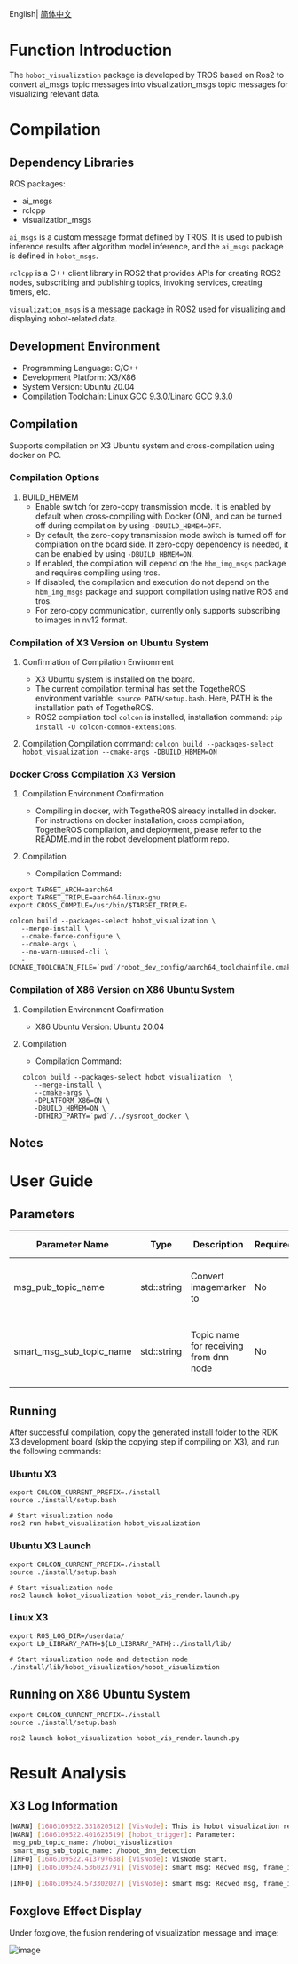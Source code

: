 English| [简体中文](./README_cn.md)

# Function Introduction

The `hobot_visualization` package is developed by TROS based on Ros2 to convert ai_msgs topic messages into visualization_msgs topic messages for visualizing relevant data.

# Compilation

## Dependency Libraries

ROS packages:

- ai_msgs
- rclcpp
- visualization_msgs

`ai_msgs` is a custom message format defined by TROS. It is used to publish inference results after algorithm model inference, and the `ai_msgs` package is defined in `hobot_msgs`.

`rclcpp` is a C++ client library in ROS2 that provides APIs for creating ROS2 nodes, subscribing and publishing topics, invoking services, creating timers, etc.

`visualization_msgs` is a message package in ROS2 used for visualizing and displaying robot-related data.

## Development Environment

- Programming Language: C/C++
- Development Platform: X3/X86
- System Version: Ubuntu 20.04
- Compilation Toolchain: Linux GCC 9.3.0/Linaro GCC 9.3.0

## Compilation

Supports compilation on X3 Ubuntu system and cross-compilation using docker on PC.

### Compilation Options

1. BUILD_HBMEM
   - Enable switch for zero-copy transmission mode. It is enabled by default when cross-compiling with Docker (ON), and can be turned off during compilation by using `-DBUILD_HBMEM=OFF`.
   - By default, the zero-copy transmission mode switch is turned off for compilation on the board side. If zero-copy dependency is needed, it can be enabled by using `-DBUILD_HBMEM=ON`.
   - If enabled, the compilation will depend on the `hbm_img_msgs` package and requires compiling using tros.
   - If disabled, the compilation and execution do not depend on the `hbm_img_msgs` package and support compilation using native ROS and tros.   
   - For zero-copy communication, currently only supports subscribing to images in nv12 format.

### Compilation of X3 Version on Ubuntu System

1. Confirmation of Compilation Environment
   - X3 Ubuntu system is installed on the board.
   - The current compilation terminal has set the TogetheROS environment variable: `source PATH/setup.bash`. Here, PATH is the installation path of TogetheROS.
   - ROS2 compilation tool `colcon` is installed, installation command: `pip install -U colcon-common-extensions`.

2. Compilation
   Compilation command: `colcon build --packages-select hobot_visualization --cmake-args -DBUILD_HBMEM=ON`

### Docker Cross Compilation X3 Version

1. Compilation Environment Confirmation

   - Compiling in docker, with TogetheROS already installed in docker. For instructions on docker installation, cross compilation, TogetheROS compilation, and deployment, please refer to the README.md in the robot development platform repo.

2. Compilation

   - Compilation Command:

```shell
export TARGET_ARCH=aarch64
export TARGET_TRIPLE=aarch64-linux-gnu
export CROSS_COMPILE=/usr/bin/$TARGET_TRIPLE-

colcon build --packages-select hobot_visualization \
   --merge-install \
   --cmake-force-configure \
   --cmake-args \
   --no-warn-unused-cli \
   -DCMAKE_TOOLCHAIN_FILE=`pwd`/robot_dev_config/aarch64_toolchainfile.cmake
```

### Compilation of X86 Version on X86 Ubuntu System

1. Compilation Environment Confirmation

   - X86 Ubuntu Version: Ubuntu 20.04

2. Compilation

   - Compilation Command:

   ```shell
   colcon build --packages-select hobot_visualization  \
      --merge-install \
      --cmake-args \
      -DPLATFORM_X86=ON \
      -DBUILD_HBMEM=ON \
      -DTHIRD_PARTY=`pwd`/../sysroot_docker \
   ```

## Notes

# User Guide

## Parameters
| Parameter Name          | Type         | Description                                   | Required  | Supported Configurations | Default Value               |
| ---------------------- | ----------- | ------------------------------------------- | -------- | -------------------- | ----------------------------- |
| msg_pub_topic_name  | std::string | Convert imagemarker to | No      | Configured based on actual deployment environment | /hobot_visualization |
| smart_msg_sub_topic_name  | std::string | Topic name for receiving from dnn node | No      | Should be consistent with the corresponding topic name in ai_msgs | /hobot_dnn_detection |

## Running

After successful compilation, copy the generated install folder to the RDK X3 development board (skip the copying step if compiling on X3), and run the following commands:


### **Ubuntu X3**

```shell
export COLCON_CURRENT_PREFIX=./install
source ./install/setup.bash

# Start visualization node
ros2 run hobot_visualization hobot_visualization

```

### **Ubuntu X3 Launch**

```shell
export COLCON_CURRENT_PREFIX=./install
source ./install/setup.bash

# Start visualization node
ros2 launch hobot_visualization hobot_vis_render.launch.py
```

### **Linux X3**

```shell
export ROS_LOG_DIR=/userdata/
export LD_LIBRARY_PATH=${LD_LIBRARY_PATH}:./install/lib/

# Start visualization node and detection node
./install/lib/hobot_visualization/hobot_visualization
```

## Running on X86 Ubuntu System

```shell
export COLCON_CURRENT_PREFIX=./install
source ./install/setup.bash

ros2 launch hobot_visualization hobot_vis_render.launch.py
```
# Result Analysis

## X3 Log Information

```bash
[WARN] [1686109522.331820512] [VisNode]: This is hobot visualization render node!
[WARN] [1686109522.401623519] [hobot_trigger]: Parameter:
 msg_pub_topic_name: /hobot_visualization
 smart_msg_sub_topic_name: /hobot_dnn_detection
[INFO] [1686109522.413797638] [VisNode]: VisNode start.
[INFO] [1686109524.536023791] [VisNode]: smart msg: Recved msg, frame_id: 2233, stamp: 1686109524_471390976, targets size: 1 has roi num: 1 has capture num: 0, roi type: surfboard, roi x1: 1, roi y1: 70, roi x2: 264, roi y2: 215, has attr num: 0

[INFO] [1686109524.573302027] [VisNode]: smart msg: Recved msg, frame_id: 2234, stamp: 1686109524_505037056, targets size: 1 has roi num: 1 has capture num: 0, roi type: surfboard, roi x1: 1, roi y1: 68, roi x2: 264, roi y2: 218, has attr num: 0
```

## Foxglove Effect Display
Under foxglove, the fusion rendering of visualization message and image:

![image](./render/visualization_render.png)
